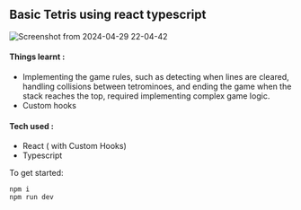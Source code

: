 ## Basic Tetris using react typescript

![Screenshot from 2024-04-29 22-04-42](https://github.com/Karan-Palan/Tetris/assets/143683619/e0cf02e3-f625-4043-b358-a7910714e5e5)

#### Things learnt :
- Implementing the game rules, such as detecting when lines are cleared, handling collisions between tetrominoes, and ending the game when the stack reaches the top, required implementing complex game logic.
- Custom hooks

#### Tech used :
- React ( with Custom Hooks)
- Typescript

To get started:
```
npm i
npm run dev
```
